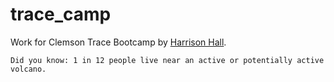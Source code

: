 # trace_camp
Work for Clemson Trace Bootcamp by [Harrison Hall](https://www.harrisonchristianhall.com). 


```
Did you know: 1 in 12 people live near an active or potentially active volcano. 
```
